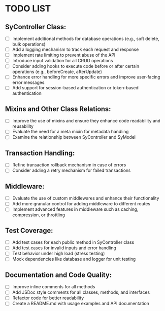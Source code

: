 # TODO LIST

## SyController Class:

- [ ] Implement additional methods for database operations (e.g., soft delete, bulk operations)
- [ ] Add a logging mechanism to track each request and response
- [ ] Implement rate limiting to prevent abuse of the API
- [ ] Introduce input validation for all CRUD operations
- [ ] Consider adding hooks to execute code before or after certain operations (e.g., beforeCreate, afterUpdate)
- [ ] Enhance error handling for more specific errors and improve user-facing error messages
- [ ] Add support for session-based authentication or token-based authentication

## Mixins and Other Class Relations:

- [ ] Improve the use of mixins and ensure they enhance code readability and reusability
- [ ] Evaluate the need for a meta mixin for metadata handling
- [ ] Examine the relationship between SyController and SyModel

## Transaction Handling:

- [ ] Refine transaction rollback mechanism in case of errors
- [ ] Consider adding a retry mechanism for failed transactions

## Middleware:

- [ ] Evaluate the use of custom middlewares and enhance their functionality
- [ ] Add more granular control for adding middleware to different routes
- [ ] Implement advanced features in middleware such as caching, compression, or throttling

## Test Coverage:

- [ ] Add test cases for each public method in SyController class
- [ ] Add test cases for invalid inputs and error handling
- [ ] Test behavior under high load (stress testing)
- [ ] Mock dependencies like database and logger for unit testing

## Documentation and Code Quality:

- [ ] Improve inline comments for all methods
- [ ] Add JSDoc style comments for all classes, methods, and interfaces
- [ ] Refactor code for better readability
- [ ] Create a README.md with usage examples and API documentation
